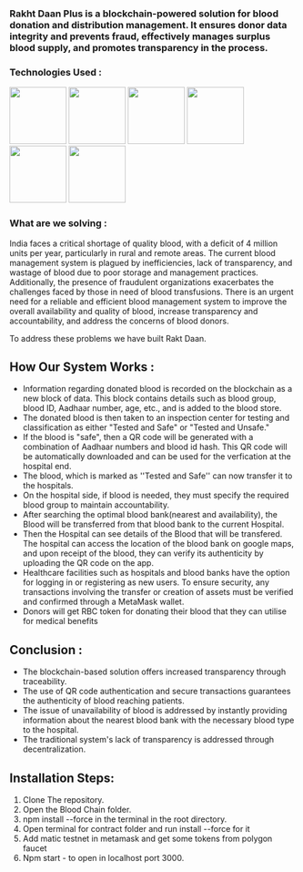 ### Rakht Daan Plus is a blockchain-powered solution for blood donation and distribution management. It ensures donor data integrity and prevents fraud, effectively manages surplus blood supply, and promotes transparency in the process.


### Technologies Used :
<p>
    <img height='100px' width='100px' src="https://user-images.githubusercontent.com/25181517/192108374-8da61ba1-99ec-41d7-80b8-fb2f7c0a4948.png">
    <img height='100px' width='100px' src="https://user-images.githubusercontent.com/25181517/183898054-b3d693d4-dafb-4808-a509-bab54cf5de34.png">
    <img height='100px' width='100px' src="https://user-images.githubusercontent.com/25181517/192108891-d86b6220-e232-423a-bf5f-90903e6887c3.png">
     <img height='100px' width='100px' src="https://user-images.githubusercontent.com/25181517/183897015-94a058a6-b86e-4e42-a37f-bf92061753e5.png">
    <img height='100px' width='100px' src='https://global-uploads.webflow.com/617702c73410810254ccd237/622e683142e21d2ae89db970_Thirdweb%20Logo.jpeg'>
    <img height='100px' width='100px' src='https://encrypted-tbn0.gstatic.com/images?q=tbn:ANd9GcROCUug2VtoMAXz6S914SASnH5azq3Q3eEUE270TcY&s'> 
</p>



### What are we solving :

India faces a critical shortage of quality blood, with a deficit of 4 million units per year, particularly in rural and remote areas. The current blood management system is plagued by inefficiencies, lack of transparency, and wastage of blood due to poor storage and management practices. Additionally, the presence of fraudulent organizations exacerbates the challenges faced by those in need of blood transfusions. There is an urgent need for a reliable and efficient blood management system to improve the overall availability and quality of blood, increase transparency and accountability, and address the concerns of blood donors.

To address these problems we have built Rakt Daan.

## How Our System Works :

- Information regarding donated blood is recorded on the blockchain as a new block of data. This block contains details such as blood group, blood ID, Aadhaar number, age, etc., and is added to the blood store.
- The donated blood is then taken to an inspection center for testing and classification as either "Tested and Safe" or "Tested and Unsafe."
- If the blood is "safe", then a QR code will be generated with a combination of Aadhaar numbers and blood id hash. This QR code will be automatically downloaded and can be used for the verfication at the hospital end.
- The blood, which is marked as ''Tested and Safe'' can now transfer it to the hospitals.
- On the hospital side, if blood is needed, they must specify the required blood group to maintain accountability.
- After searching the optimal blood bank(nearest and availability), the Blood will be transferred from that blood bank to the current Hospital.
- Then the Hospital can see details of the Blood that will be transfered. The hospital can access the location of the blood bank on google maps, and upon receipt of the blood, they can verify its authenticity by uploading the QR code on the app.
- Healthcare facilities such as hospitals and blood banks have the option for logging in or registering as new users. To ensure security, any transactions involving the transfer or creation of assets must be verified and confirmed through a MetaMask wallet.
- Donors will get RBC token for donating their blood that they can utilise for medical benefits

## Conclusion :

- The blockchain-based solution offers increased transparency through traceability.
- The use of QR code authentication and secure transactions guarantees the authenticity of blood reaching patients.
- The issue of unavailability of blood is addressed by instantly providing information about the nearest blood bank with the necessary blood type to the hospital.
- The traditional system's lack of transparency is addressed through decentralization.

## Installation Steps:

1. Clone The repository.
2. Open the Blood Chain folder. 
3. npm install --force in the terminal in the root directory.
4. Open terminal for contract folder and run install --force for it 
5. Add matic testnet in metamask and get some tokens from polygon faucet
6. Npm start - to open in localhost port 3000.
